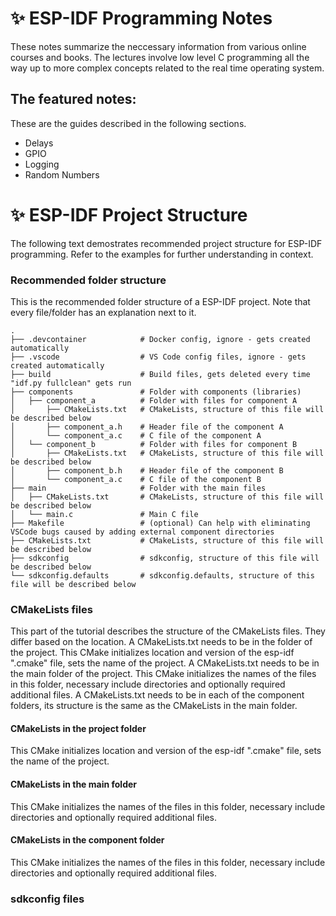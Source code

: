 # ✨ ESP-IDF Programming Notes
These notes summarize the neccessary information from various online courses and books. The lectures involve low level C programming all the way up to more complex concepts related to the real time operating system.

## The featured notes:
These are the guides described in the following sections.
* Delays
* GPIO
* Logging
* Random Numbers

# ✨ ESP-IDF Project Structure
The following text demostrates recommended project structure for ESP-IDF programming. Refer to the examples for further understanding in context.
### Recommended folder structure
This is the recommended folder structure of a ESP-IDF project. Note that every file/folder has an explanation next to it.

    .
    ├── .devcontainer            # Docker config, ignore - gets created automatically
    ├── .vscode                  # VS Code config files, ignore - gets created automatically
    ├── build                    # Build files, gets deleted every time "idf.py fullclean" gets run
    ├── components               # Folder with components (libraries)      
    │   ├── component_a          # Folder with files for component A
    │       ├── CMakeLists.txt   # CMakeLists, structure of this file will be described below
    │       ├── component_a.h    # Header file of the component A
    │       └── component_a.c    # C file of the component A
    │   └── component_b          # Folder with files for component B
    │       ├── CMakeLists.txt   # CMakeLists, structure of this file will be described below
    │       ├── component_b.h    # Header file of the component B
    │       └── component_a.c    # C file of the component B
    ├── main                     # Folder with the main files  
    │   ├── CMakeLists.txt       # CMakeLists, structure of this file will be described below
    │   └── main.c               # Main C file
    ├── Makefile                 # (optional) Can help with eliminating VSCode bugs caused by adding external component directories
    ├── CMakeLists.txt           # CMakeLists, structure of this file will be described below
    ├── sdkconfig                # sdkconfig, structure of this file will be described below
    └── sdkconfig.defaults       # sdkconfig.defaults, structure of this file will be described below
    
### CMakeLists files
This part of the tutorial describes the structure of the CMakeLists files. They differ based on the location. A CMakeLists.txt needs to be in the folder of the project. This CMake initializes location and version of the esp-idf ".cmake" file, sets the name of the project. A CMakeLists.txt needs to be in the main folder of the project. This CMake initializes the names of the files in this folder, necessary include directories and optionally required additional files.  A CMakeLists.txt needs to be in each of the component folders, its structure is the same as the CMakeLists in the main folder.
#### CMakeLists in the project folder
This CMake initializes location and version of the esp-idf ".cmake" file, sets the name of the project.

#### CMakeLists in the main folder
This CMake initializes the names of the files in this folder, necessary include directories and optionally required additional files.

#### CMakeLists in the component folder
This CMake initializes the names of the files in this folder, necessary include directories and optionally required additional files.

### sdkconfig files



